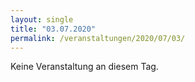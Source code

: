 ```yaml
---
layout: single
title: "03.07.2020"
permalink: /veranstaltungen/2020/07/03/
---
```


Keine Veranstaltung an diesem Tag.
